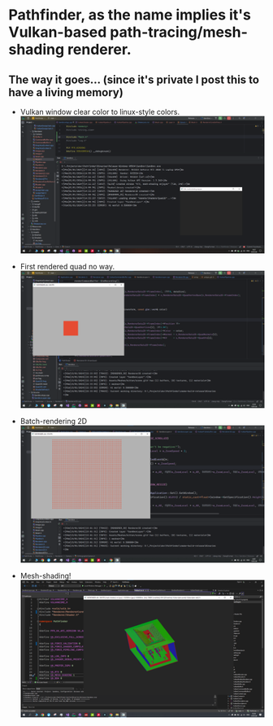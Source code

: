 # **Pathfinder, as the name implies it's Vulkan-based path-tracing/mesh-shading renderer.**

## The way it goes... (since it's private I post this to have a living memory)

* Vulkan window clear color to linux-style colors. 
![Alt text](/Resources/Images/1.png)

* First rendered quad no way.
![Alt text](/Resources/Images/2.png)

* Batch-rendering 2D
![Alt text](/Resources/Images/3.png)

* Mesh-shading!
![Alt text](/Resources/Images/4_1_sponza_ms.png)